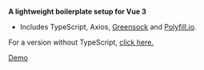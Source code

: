 **A lightweight boilerplate setup for Vue 3**

-   Includes TypeScript, Axios, [Greensock](https://greensock.com/docs/v3) and [Polyfill.io](https://polyfill.io/v3/).

For a version without TypeScript, [click here.](https://github.com/Daniel-Knights/vue-3-boilerplate)

[Demo](https://vue3-boilerplate.netlify.app/)
